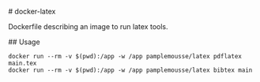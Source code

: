 # docker-latex

Dockerfile describing an image to run latex tools.

## Usage

```
docker run --rm -v $(pwd):/app -w /app pamplemousse/latex pdflatex main.tex
docker run --rm -v $(pwd):/app -w /app pamplemousse/latex bibtex main
```
